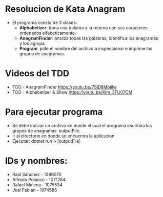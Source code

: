 # Resolucion de Kata Anagram
- El programa consta de 3 clases:
    - **Alphabetizer**: toma una palabra y la retorna con sus caracteres ordenados alfabeticamente.
    - **AnagramFinder**: analiza todas las palabras, identifica los anagramas y los agrupa. 
    - **Program**: pide el nombre del archivo a inspeccionar e imprime los grupos de anagramas. 
    
# Videos del TDD
- TDD - AnagramFinder https://youtu.be/7SiD8Mbiilw
- TDD - Alphabetizer & Show https://youtu.be/KIm_3FU07CM

# Para ejecutar programa
- Se debe indicar un archivo en donde el cual el programa escribira los grupos de anagramas: outputFile.
- Ir al directorio en donde se encuentra la aplicacion 
- Ejecutar: dotnet run > [outputFile]

# IDs y nombres:
- Raúl Sánchez - 1086070
- Alfredo Polanco - 1071284
- Rafael Malena - 1075534
- Joel Fabian - 1074586
